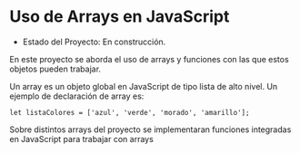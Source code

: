 <h1>Uso de Arrays en JavaScript</h1>

- Estado del Proyecto: En construcción.

<p>En este proyecto se aborda el uso de arrays y funciones con las que estos objetos pueden trabajar.</p>
<p>Un array es un objeto global en JavaScript de tipo lista de alto nivel. Un ejemplo de declaración de array es:</p>

```let listaColores = ['azul', 'verde', 'morado', 'amarillo'];```

<p>Sobre distintos arrays del proyecto se implementaran funciones integradas en JavaScript para trabajar con arrays</p>
